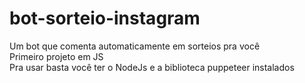 # bot-sorteio-instagram
Um bot que comenta automaticamente em sorteios pra você  
Primeiro projeto em JS  
Pra usar basta você ter o NodeJs e a biblioteca puppeteer instalados

